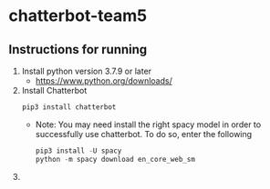 # chatterbot-team5

## Instructions for running

1. Install python version 3.7.9 or later
   -  https://www.python.org/downloads/
2. Install Chatterbot
    ```python
    pip3 install chatterbot
    ```
    - Note: You may need install the right spacy model in order to successfully use chatterbot. To do so, enter the following
        ```python
        pip3 install -U spacy
        python -m spacy download en_core_web_sm
        ```
3. 